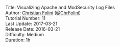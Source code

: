 Title: Visualizing Apache and ModSecurity Log Files  
Author: <a href="mailto:christian.folini@netnea.com">Christian Folini</a> (<a href="https://twitter.com/ChrFolini">@ChrFolini</a>)  
Tutorial Number: 11  
Last Update: 2017-03-21  
Release Date: 2016-03-21  
Difficulty: Medium  
Duration: 1h  
